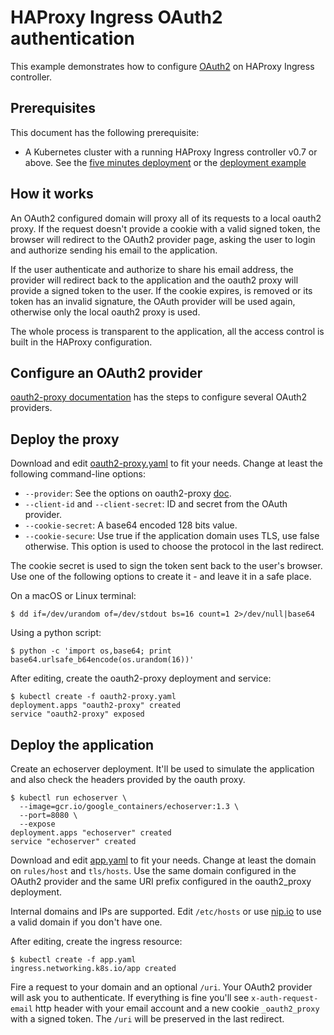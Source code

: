 # HAProxy Ingress OAuth2 authentication

This example demonstrates how to configure
[OAuth2](https://oauth.net/2/) on HAProxy Ingress controller.

## Prerequisites

This document has the following prerequisite:

* A Kubernetes cluster with a running HAProxy Ingress controller v0.7 or above.
See the [five minutes deployment](/examples/setup-cluster.md#five-minutes-deployment)
or the [deployment example](/examples/deployment)

## How it works

An OAuth2 configured domain will proxy all of its requests to a local oauth2 proxy.
If the request doesn't provide a cookie with a valid signed token, the browser will
redirect to the OAuth2 provider page, asking the user to login and authorize sending
his email to the application.

If the user authenticate and authorize to share his email address, the provider
will redirect back to the application and the oauth2 proxy will provide a signed
token to the user. If the cookie expires, is removed or its token has an invalid
signature, the OAuth provider will be used again, otherwise only the local oauth2
proxy is used.

The whole process is transparent to the application, all the access control is
built in the HAProxy configuration.

## Configure an OAuth2 provider

[oauth2-proxy documentation](https://oauth2-proxy.github.io/oauth2-proxy/docs/configuration/oauth_provider/)
has the steps to configure several OAuth2 providers.

## Deploy the proxy

Download and edit
[oauth2-proxy.yaml](https://raw.githubusercontent.com/jcmoraisjr/haproxy-ingress/master/examples/auth/oauth/oauth2-proxy.yaml)
to fit your needs. Change at least the following command-line options:

* `--provider`: See the options on oauth2-proxy [doc](https://oauth2-proxy.github.io/oauth2-proxy/docs/configuration/oauth_provider/).
* `--client-id` and `--client-secret`: ID and secret from the OAuth provider.
* `--cookie-secret`: A base64 encoded 128 bits value.
* `--cookie-secure`: Use true if the application domain uses TLS, use false otherwise. This option is used to choose the protocol in the last redirect.

The cookie secret is used to sign the token sent back to the user's browser.
Use one of the following options to create it - and leave it in a safe place.

On a macOS or Linux terminal:

```
$ dd if=/dev/urandom of=/dev/stdout bs=16 count=1 2>/dev/null|base64
```

Using a python script:

```
$ python -c 'import os,base64; print base64.urlsafe_b64encode(os.urandom(16))'
```

After editing, create the oauth2-proxy deployment and service:

```
$ kubectl create -f oauth2-proxy.yaml
deployment.apps "oauth2-proxy" created
service "oauth2-proxy" exposed
```

## Deploy the application

Create an echoserver deployment. It'll be used to simulate the application
and also check the headers provided by the oauth proxy.

```
$ kubectl run echoserver \
  --image=gcr.io/google_containers/echoserver:1.3 \
  --port=8080 \
  --expose
deployment.apps "echoserver" created
service "echoserver" created
```

Download and edit
[app.yaml](https://raw.githubusercontent.com/jcmoraisjr/haproxy-ingress/master/examples/auth/oauth/app.yaml)
to fit your needs. Change at least the domain on `rules/host` and `tls/hosts`.
Use the same domain configured in the OAuth2 provider and the same URI
prefix configured in the oauth2_proxy deployment.

Internal domains and IPs are supported. Edit `/etc/hosts` or use
[nip.io](http://nip.io) to use a valid domain if you don't have one.

After editing, create the ingress resource:

```
$ kubectl create -f app.yaml
ingress.networking.k8s.io/app created
```

Fire a request to your domain and an optional `/uri`. Your OAuth2
provider will ask you to authenticate. If everything is fine you'll
see `x-auth-request-email` http header with your email account and a
new cookie `_oauth2_proxy` with a signed token. The `/uri` will be
preserved in the last redirect.
